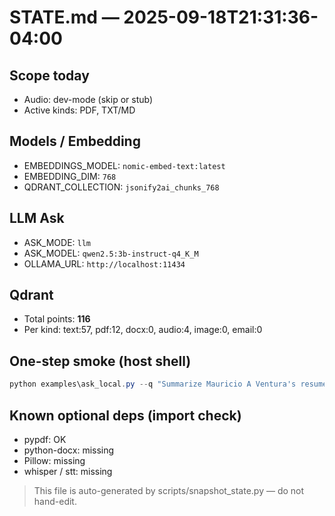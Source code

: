 # STATE.md — 2025-09-18T21:31:36-04:00

## Scope today
- Audio: dev-mode (skip or stub)
- Active kinds: PDF, TXT/MD

## Models / Embedding
- EMBEDDINGS_MODEL: `nomic-embed-text:latest`
- EMBEDDING_DIM: `768`
- QDRANT_COLLECTION: `jsonify2ai_chunks_768`

## LLM Ask
- ASK_MODE: `llm`
- ASK_MODEL: `qwen2.5:3b-instruct-q4_K_M`
- OLLAMA_URL: `http://localhost:11434`

## Qdrant
- Total points: **116**
- Per kind: text:57, pdf:12, docx:0, audio:4, image:0, email:0

## One-step smoke (host shell)
```powershell
python examples\ask_local.py --q "Summarize Mauricio A Ventura's resume focus and strengths." --k 6 --show-sources --llm --model qwen2.5:3b-instruct-q4_K_M
```

## Known optional deps (import check)
- pypdf: OK
- python-docx: missing
- Pillow: missing
- whisper / stt: missing

> This file is auto-generated by scripts/snapshot_state.py — do not hand-edit.
